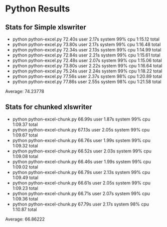 # Python Results

## Stats for Simple xlswriter
- python python-excel.py  72.40s user 2.17s system 99% cpu 1:15.12 total
- python python-excel.py  73.80s user 2.17s system 99% cpu 1:16.48 total
- python python-excel.py  72.34s user 2.13s system 99% cpu 1:14.99 total
- python python-excel.py  72.84s user 2.21s system 99% cpu 1:15.61 total
- python python-excel.py  72.48s user 2.07s system 99% cpu 1:15.06 total
- python python-excel.py  73.80s user 2.22s system 99% cpu 1:16.64 total
- python python-excel.py  75.24s user 2.24s system 99% cpu 1:18.22 total
- python python-excel.py  77.56s user 2.37s system 98% cpu 1:20.89 total
- python python-excel.py  77.86s user 2.55s system 98% cpu 1:21.58 total

Average: 
74.23778

## Stats for chunked xlswriter
- python python-excel-chunk.py  66.99s user 1.87s system 99% cpu 1:09.37 total
- python python-excel-chunk.py  67.13s user 2.05s system 99% cpu 1:09.67 total
- python python-excel-chunk.py  66.76s user 1.99s system 99% cpu 1:09.32 total
- python python-excel-chunk.py  66.52s user 2.03s system 99% cpu 1:09.08 total
- python python-excel-chunk.py  66.46s user 1.99s system 99% cpu 1:09.02 total
- python python-excel-chunk.py  66.79s user 2.13s system 99% cpu 1:09.49 total
- python python-excel-chunk.py  66.61s user 2.05s system 99% cpu 1:09.23 total
- python python-excel-chunk.py  66.71s user 2.07s system 99% cpu 1:09.36 total
- python python-excel-chunk.py  67.79s user 2.17s system 98% cpu 1:10.87 total

Average:
66.86222